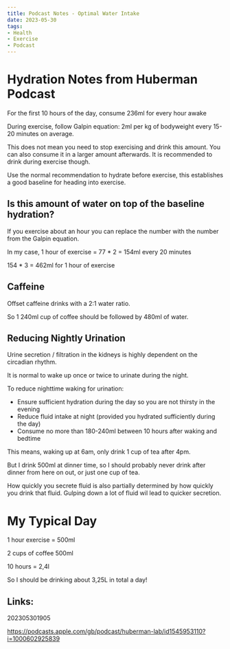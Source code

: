 ```yaml
---
title: Podcast Notes - Optimal Water Intake
date: 2023-05-30
tags:
- Health
- Exercise
- Podcast
---
```


# Hydration Notes from Huberman Podcast

For the first 10 hours of the day, consume 236ml for every hour awake

During exercise, follow Galpin equation: 2ml per kg of bodyweight every 15-20 minutes on average.

This does not mean you need to stop exercising and drink this amount. You can also consume it in a larger amount afterwards. It is recommended to drink during exercise though.

Use the normal recommendation to hydrate before exercise, this establishes a good baseline for heading into exercise.

## Is this amount of water on top of the baseline hydration?

If you exercise about an hour you can replace the number with the number from the Galpin equation.

In my case, 1 hour of exercise = 77 * 2 = 154ml every 20 minutes

154 * 3 = 462ml for 1 hour of exercise

## Caffeine

Offset caffeine drinks with a 2:1 water ratio.

So 1 240ml cup of coffee should be followed by 480ml of water.

## Reducing Nightly Urination

Urine secretion / filtration in the kidneys is highly dependent on the circadian rhythm. 

It is normal to wake up once or twice to urinate during the night.

To reduce nighttime waking for urination:

* Ensure sufficient hydration during the day so you are not thirsty in the evening
* Reduce fluid intake at night (provided you hydrated sufficiently during the day)
* Consume no more than 180-240ml between 10 hours after waking and bedtime

This means, waking up at 6am, only drink 1 cup of tea after 4pm.

But I drink 500ml at dinner time, so I should probably never drink after dinner from here on out, or just one cup of tea.

How quickly you secrete fluid is also partially determined by how quickly you drink that fluid. Gulping down a lot of fluid wil lead to quicker secretion.

# My Typical Day

1 hour exercise = 500ml

2 cups of coffee 500ml

10 hours = 2,4l

So I should be drinking about 3,25L in total a day!


## Links:

202305301905

https://podcasts.apple.com/gb/podcast/huberman-lab/id1545953110?i=1000602925839
